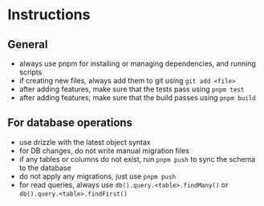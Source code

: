 # Instructions

## General

- always use pnpm for installing or managing dependencies, and running scripts
- if creating new files, always add them to git using `git add <file>`
- after adding features, make sure that the tests pass using `pnpm test`
- after adding features, make sure that the build passes using `pnpm build`

## For database operations

- use drizzle with the latest object syntax
- for DB changes, do not write manual migration files
- if any tables or columns do not exist, run `pnpm push` to sync the schema to the database
- do not apply any migrations, just use `pnpm push`
- for read queries, always use `db().query.<table>.findMany()` or `db().query.<table>.findFirst()`
